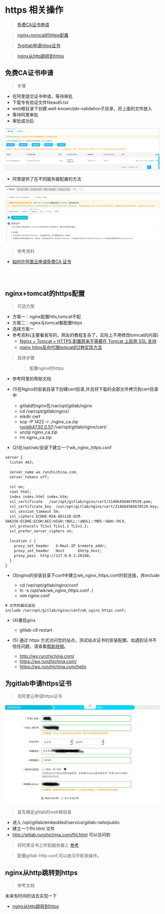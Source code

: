 # https 相关操作

> [免费CA证书申请](#免费ca证书申请)

> [nginx+tomcat的https配置](#nginx+tomcat的https配置)

> [为gitlab申请https证书](#为gitlab申请https证书)

> [nginx从http跳转到https](#nginx从http跳转到https)



## 免费CA证书申请


> 步骤

* 在阿里提交证书申请，等待审批
* 下载专有验证文件fileauth.txt
* web根目录下创建.well-known/pki-validation子目录，将上面的文件放入
* 等待阿里审批
* 审批成功后

![alt](imgs/https_ca_1.png)

* 阿里提供了在不同服务器配置的方法

![alt](imgs/https_ca_2.png)

    

> 参考资料

* [如何在阿里云申请免费CA 证书](https://jingyan.baidu.com/article/4b07be3c92836148b380f318.html)


<br><br>

## nginx+tomcat的https配置


> 可选方案

* 方案一：nginx配置htts,tomcat不配
* 方案二：nginx与tomcat都配置https
* 选择方案一
* 参考资料(主要看我写的，网友的教程复杂了，实际上不用修改tomcat的内容)
    * [Nginx + Tomcat + HTTPS 配置原来不需要在 Tomcat 上启用 SSL 支持](https://blog.csdn.net/newtelcom/article/details/50782950)
    * [nginx https反向代理tomcat的2种实现方法](http://www.jb51.net/article/131766.htm)
    
    
> 具体步骤

>> 配置nginx的https

* 参考阿里的帮助文档

* (1)在Nginx的安装目录下创建cert目录,并且将下载的全部文件拷贝到cert目录中 
    * gitlab的nginx在/var/opt/gitlab/nginx
    * cd /var/opt/gitlab/nginx/
    * mkdir cert 
    * scp  -P 1422  -r ./nginx_ca.zip root@47.92.0.57:/var/opt/gitlab/nginx/cert/
    * unzip nginx_ca.zip
    * rm nginx_ca.zip

* (2)在/opt/wk/目录下建立一个wk_nginx_https.conf

```properties
server {
  listen 443;

  server_name wx.runzhichina.com;
  server_tokens off;

  ssl on;
  root html;
  index index.html index.htm;
  ssl_certificate   /var/opt/gitlab/nginx/cert/214664584670529.pem;
  ssl_certificate_key  /var/opt/gitlab/nginx/cert/214664584670529.key;
  ssl_session_timeout 5m;
  ssl_ciphers ECDHE-RSA-AES128-GCM-SHA256:ECDHE:ECDH:AES:HIGH:!NULL:!aNULL:!MD5:!ADH:!RC4;
  ssl_protocols TLSv1 TLSv1.1 TLSv1.2;
  ssl_prefer_server_ciphers on;

  location / {
    proxy_set_header   X-Real-IP $remote_addr;
    proxy_set_header   Host      $http_host;
    proxy_pass  http://127.0.0.1:20180;
  }
}
```    
    


* (3)nginx的安装目录下conf中建立wk_nginx_https.conf的软连接，并include
    
    * cd /var/opt/gitlab/nginx/conf 
    * ln -s /opt/wk/wk_nginx_https.conf ./
    * vim nginx.conf
   
```properties
# 文件的最后追加
include /var/opt/gitlab/nginx/conf/wk_nginx_https.conf;
```    
    
  
   
* (4)重启ginx
    * gitlab-ctl restart

* (5) 通过 https 方式访问您的站点，测试站点证书的安装配置。如遇到证书不信任问题，请查看[帮助视频](https://help.aliyun.com/video_detail/54216.html?spm=5176.2020520163.cas.42.2d7f2b7aU8zKEI)。   
    * http://wx.runzhichina.com/
    * https://wx.runzhichina.com/
    * https://wx.runzhichina.com/hello
    
    

## 为gitlab申请https证书


> 去阿里云申请https证书

![alt](imgs/https_ca_apply.png)


> 首先确定gitlab的web根目录

* 进入 /opt/gitlab/embedded/service/gitlab-rails/public
* 建立一个fhl.html 文件
* http://gitlab.runzhichina.com/fhl.html 可以访问到


> 将阿里证书上传到服务器上 [参考](#免费ca证书申请)



> 配置gitlab-http.conf,可以由马宇航来操作。


## nginx从http跳转到https

> 参考文档

未来有时间的话去实现一下

* [nginx从http跳转到https](https://www.cnblogs.com/nuccch/p/7681592.html)
